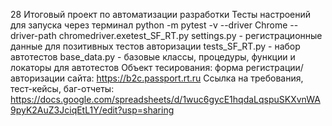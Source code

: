 28 Итоговый проект по автоматизации разработки
Тесты настроений для запуска через терминал python -m pytest -v --driver Chrome --driver-path chromedriver.exetest_SF_RT.py
settings.py - регистрационные данные для позитивных тестов авторизации
tests_SF_RT.py - набор автотестов
base_data.py - базовые классы, процедуры, функции и локаторы для автотестов
Объект тесирования: форма регистрации/авторизации сайта: https://b2c.passport.rt.ru
Ссылка на требования, тест-кейсы, баг-отчеты: https://docs.google.com/spreadsheets/d/1wuc6gycE1hqdaLqspuSKXvnWA9pyK2AuZ3JciqEtL1Y/edit?usp=sharing
